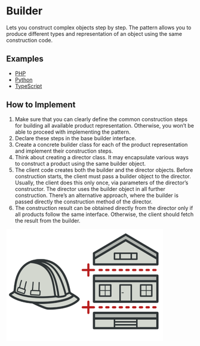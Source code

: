 # Builder

Lets you construct complex objects step by step. The pat­tern allows you to pro­duce dif­fer­ent types and representation of an object using the same construction code.

## Examples

* [PHP](php)
* [Python](python)
* [TypeScript](typescript)

## How to Implement

1. Make sure that you can clear­ly define the com­mon construction steps for build­ing all avail­able prod­uct representation. Oth­er­wise, you won’t be able to pro­ceed with implementing the pattern.
2. Declare these steps in the base builder interface.
3. Cre­ate a con­crete builder class for each of the prod­uct representation and implement their construction steps.
4. Think about cre­at­ing a direc­tor class. It may encapsulate var­i­ous ways to construct a prod­uct using the same builder object.
5. The client code creates both the builder and the direc­tor objects. Before construction starts, the client must pass a builder object to the direc­tor. Usu­al­ly, the client does this only once, via parameters of the direc­tor’s constructor. The direc­tor uses the builder object in all further construction. There’s an alternative approach, where the builder is passed directly the construction method of the director.
6. The construction result can be obtained direct­ly from the direc­tor only if all products fol­low the same inter­face. Oth­er­wise, the client should fetch the result from the builder.

![Builder](/images/builder.png)

